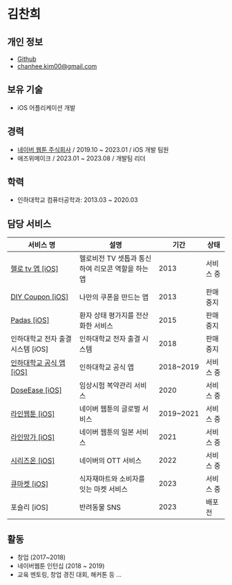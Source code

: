 # 김찬희

## 개인 정보

- [Github](https://github.com/kcharliek)
- chanhee.kim00@gmail.com

## 보유 기술

- iOS 어플리케이션 개발

## 경력

- [네이버 웹툰 주식회사](https://webtoonscorp.com/) / 2019.10 ~ 2023.01 / iOS 개발 팀원
- 애즈위메이크 / 2023.01 ~ 2023.08 / 개발팀 리더

## 학력

- 인하대학교 컴퓨터공학과: 2013.03 ~ 2020.03

## 담당 서비스

| 서비스 명                                                    | 설명                                              | 기간      | 상태      |
| ------------------------------------------------------------ | ------------------------------------------------- | --------- | --------- |
| [헬로 tv 앱 [iOS]](https://apps.apple.com/kr/app/id807371414) | 헬로비전 TV 셋톱과 통신하여 리모콘 역할을 하는 앱 | 2013      | 서비스 중 |
| [DIY Coupon [iOS]](https://blog.naver.com/ggul56/220353180107) | 나만의 쿠폰을 만드는 앱                           | 2013      | 판매 중지 |
| [Padas [iOS]](http://news.kmib.co.kr/article/view.asp?arcid=0010269800&code=61171911&cp=nv) | 환자 상태 평가지를 전산화한 서비스                | 2015      | 판매 중지 |
| 인하대학교 전자 출결 시스템 [iOS]                            | 인하대학교 전자 출결 시스템                       | 2018      | 판매 중지 |
| [인하대학교 공식 앱 [iOS]](https://apps.apple.com/kr/app/id454943023) | 인하대학교 공식 앱                                | 2018~2019 | 서비스 중 |
| [DoseEase [iOS]](https://apps.apple.com/kr/app/id1496893574) | 임상시험 복약관리 서비스                          | 2020      | 서비스 중 |
| [라인웹툰 [iOS]](https://apps.apple.com/us/app/id894546091)  | 네이버 웹툰의 글로벌 서비스                       | 2019~2021 | 서비스 중 |
| [라인망가 [iOS]](https://apps.apple.com/jp/app/id597088068)  | 네이버 웹툰의 일본 서비스                         | 2021      | 서비스 중 |
| [시리즈온 [iOS]](https://apps.apple.com/kr/app/id530059576)  | 네이버의 OTT 서비스                               | 2022      | 서비스 중 |
| [큐마켓 [iOS]](https://apps.apple.com/kr/app/id1514329713)   | 식자재마트와 소비자를 잇는 마켓 서비스            | 2023      | 서비스 중 |
| 포슬리 [iOS]                                                       | 반려동물 SNS                                      | 2023      | 배포 전   |

## 활동

- 창업 (2017~2018)
- 네이버웹툰 인턴십 (2018 ~ 2019)
- 교육 멘토링, 창업 경진 대회, 해커톤 등 ...
